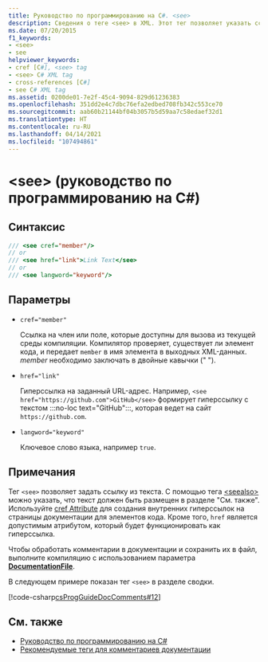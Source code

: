 ```yaml
---
title: Руководство по программированию на C#. <see>
description: Сведения о теге <see> в XML. Этот тег позволяет указать ссылку в тексте, например с помощью атрибута cref.
ms.date: 07/20/2015
f1_keywords:
- <see>
- see
helpviewer_keywords:
- cref [C#], <see> tag
- <see> C# XML tag
- cross-references [C#]
- see C# XML tag
ms.assetid: 0200de01-7e2f-45c4-9094-829d61236383
ms.openlocfilehash: 351dd2e4c7dbc76efa2edbed708fb342c553ce70
ms.sourcegitcommit: aab60b21144bf04b3057b5d59aa7c58edaef32d1
ms.translationtype: HT
ms.contentlocale: ru-RU
ms.lasthandoff: 04/14/2021
ms.locfileid: "107494861"
---
```

# <a name="see-c-programming-guide"></a>\<see> (руководство по программированию на C#)

## <a name="syntax"></a>Синтаксис

```csharp
/// <see cref="member"/>
// or
/// <see href="link">Link Text</see>
// or
/// <see langword="keyword"/>
```

## <a name="parameters"></a>Параметры

- `cref="member"`

  Ссылка на член или поле, которые доступны для вызова из текущей среды компиляции. Компилятор проверяет, существует ли элемент кода, и передает `member` в имя элемента в выходных XML-данных. *member* необходимо заключать в двойные кавычки (" ").

- `href="link"`

  Гиперссылка на заданный URL-адрес. Например, `<see href="https://github.com">GitHub</see>` формирует гиперссылку с текстом :::no-loc text="GitHub":::, которая ведет на сайт `https://github.com`.

- `langword="keyword"`

  Ключевое слово языка, например `true`.

## <a name="remarks"></a>Примечания

Тег `<see>` позволяет задать ссылку из текста. С помощью тега [\<seealso>](./seealso.md) можно указать, что текст должен быть размещен в разделе "См. также". Используйте [cref Attribute](./cref-attribute.md) для создания внутренних гиперссылок на страницы документации для элементов кода. Кроме того, ``href`` является допустимым атрибутом, который будет функционировать как гиперссылка.

Чтобы обработать комментарии в документации и сохранить их в файл, выполните компиляцию с использованием параметра [**DocumentationFile**](../../language-reference/compiler-options/output.md#documentationfile).

В следующем примере показан тег `<see>` в разделе сводки.

[!code-csharp[csProgGuideDocComments#12](~/samples/snippets/csharp/VS_Snippets_VBCSharp/csProgGuideDocComments/CS/DocComments.cs#12)]

## <a name="see-also"></a>См. также

- [Руководство по программированию на C#](../index.md)
- [Рекомендуемые теги для комментариев документации](./recommended-tags-for-documentation-comments.md)

